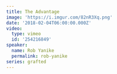 ```yaml
---
title: The Advantage
image: 'https://i.imgur.com/82nR3Xq.png'
date: '2018-02-04T06:00:00.000Z'
video:
  type: vimeo
  id: '254216849'
speaker:
  name: Rob Yanike
  permalink: rob-yanike
series: grafted
---
```


